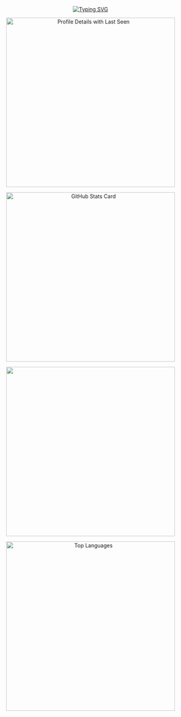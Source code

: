 <p align="center">
  <a href="https://britto.is-a.dev/" target="_blank">
    <img src="https://readme-typing-svg.demolab.com?font=Kode+Mono&weight=600&size=28&duration=4000&pause=1000&color=3BF7C4&center=true&vCenter=true&width=500&lines=Hey+there%2C+I'm+Britto!;Welcome+to+my+GitHub+Page;Below+are+my+GitHub+Stats;Thank+you+for+dropping+by+%3A%5D" alt="Typing SVG" />
  </a>
</p>
<p align="center">
  <a href="https://britto.is-a.dev/" target="_blank">
    <img src="https://github-profile-summary-cards.vercel.app/api/cards/profile-details?username=brittojo7n&theme=gruvbox" alt="Profile Details with Last Seen" width="450"/>
  </a>
</p>
<p align="center">
  <a href="https://britto.is-a.dev/" target="_blank">
    <img src="https://github-readme-stats.vercel.app/api?username=brittojo7n&show_icons=true&theme=gruvbox&rank_icon=github&hide_border=true" alt="GitHub Stats Card" width="450"/>
  </a>
</p>
<p align="center">
  <a href="https://britto.is-a.dev/" target="_blank">
    <img src="https://github-readme-streak-stats-eight.vercel.app/?user=brittojo7n&theme=gruvbox&hide_border=true" width="450" />
  </a>
</p>
<p align="center">
  <a href="https://britto.is-a.dev/" target="_blank">
    <img src="https://github-readme-stats.vercel.app/api/top-langs/?username=brittojo7n&layout=compact&theme=gruvbox&hide_border=true" alt="Top Languages" width="450"/>
  </a>
</p>
